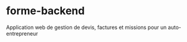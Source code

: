 # forme-backend
Application web de gestion de devis, factures et missions pour un auto-entrepreneur
